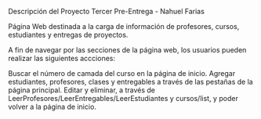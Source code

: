 Descripción del Proyecto Tercer Pre-Entrega - Nahuel Farias

Página Web destinada a la carga de información de profesores, cursos, estudiantes y entregas de proyectos.

A fin de navegar por las secciones de la página web, los usuarios pueden realizar las siguientes accciones:

Buscar el número de camada del curso en la página de inicio.
Agregar estudiantes, profesores, clases y entregables a través de las pestañas de la página principal.
Editar y eliminar, a través de LeerProfesores/LeerEntregables/LeerEstudiantes y cursos/list, y poder volver a la página de inicio.
